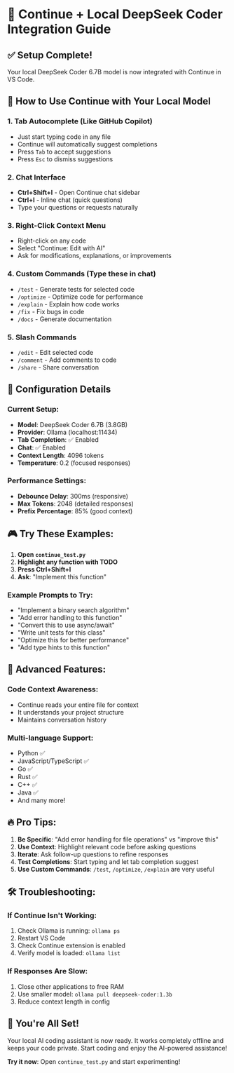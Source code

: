 # 🚀 Continue + Local DeepSeek Coder Integration Guide

## ✅ Setup Complete!
Your local DeepSeek Coder 6.7B model is now integrated with Continue in VS Code.

## 🎯 How to Use Continue with Your Local Model

### 1. **Tab Autocomplete (Like GitHub Copilot)**
- Just start typing code in any file
- Continue will automatically suggest completions
- Press `Tab` to accept suggestions
- Press `Esc` to dismiss suggestions

### 2. **Chat Interface**
- **Ctrl+Shift+I** - Open Continue chat sidebar
- **Ctrl+I** - Inline chat (quick questions)
- Type your questions or requests naturally

### 3. **Right-Click Context Menu**
- Right-click on any code
- Select "Continue: Edit with AI" 
- Ask for modifications, explanations, or improvements

### 4. **Custom Commands (Type these in chat)**
- `/test` - Generate tests for selected code
- `/optimize` - Optimize code for performance
- `/explain` - Explain how code works
- `/fix` - Fix bugs in code
- `/docs` - Generate documentation

### 5. **Slash Commands**
- `/edit` - Edit selected code
- `/comment` - Add comments to code
- `/share` - Share conversation

## 🔧 Configuration Details

### Current Setup:
- **Model**: DeepSeek Coder 6.7B (3.8GB)
- **Provider**: Ollama (localhost:11434)
- **Tab Completion**: ✅ Enabled
- **Chat**: ✅ Enabled  
- **Context Length**: 4096 tokens
- **Temperature**: 0.2 (focused responses)

### Performance Settings:
- **Debounce Delay**: 300ms (responsive)
- **Max Tokens**: 2048 (detailed responses)
- **Prefix Percentage**: 85% (good context)

## 🎮 Try These Examples:

1. **Open `continue_test.py`**
2. **Highlight any function with TODO**
3. **Press Ctrl+Shift+I**
4. **Ask**: "Implement this function"

### Example Prompts to Try:
- "Implement a binary search algorithm"
- "Add error handling to this function"
- "Convert this to use async/await"
- "Write unit tests for this class"
- "Optimize this for better performance"
- "Add type hints to this function"

## 🚀 Advanced Features:

### Code Context Awareness:
- Continue reads your entire file for context
- It understands your project structure
- Maintains conversation history

### Multi-language Support:
- Python ✅
- JavaScript/TypeScript ✅
- Go ✅
- Rust ✅
- C++ ✅
- Java ✅
- And many more!

## 🔥 Pro Tips:

1. **Be Specific**: "Add error handling for file operations" vs "improve this"
2. **Use Context**: Highlight relevant code before asking questions
3. **Iterate**: Ask follow-up questions to refine responses
4. **Test Completions**: Start typing and let tab completion suggest
5. **Use Custom Commands**: `/test`, `/optimize`, `/explain` are very useful

## 🛠️ Troubleshooting:

### If Continue Isn't Working:
1. Check Ollama is running: `ollama ps`
2. Restart VS Code
3. Check Continue extension is enabled
4. Verify model is loaded: `ollama list`

### If Responses Are Slow:
1. Close other applications to free RAM
2. Use smaller model: `ollama pull deepseek-coder:1.3b`
3. Reduce context length in config

## 🎉 You're All Set!

Your local AI coding assistant is now ready. It works completely offline and keeps your code private. Start coding and enjoy the AI-powered assistance!

**Try it now**: Open `continue_test.py` and start experimenting!